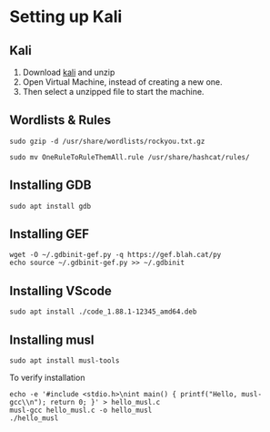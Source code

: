 # Setting up Kali 

## Kali

1. Download [kali](https://www.kali.org/get-kali/#kali-virtual-machines) and unzip
2. Open Virtual Machine, instead of creating a new one.
3. Then select a unzipped file to start the machine. 

## Wordlists & Rules

```
sudo gzip -d /usr/share/wordlists/rockyou.txt.gz
```

```
sudo mv OneRuleToRuleThemAll.rule /usr/share/hashcat/rules/
```

## Installing GDB

```
sudo apt install gdb
```

## Installing GEF
```
wget -O ~/.gdbinit-gef.py -q https://gef.blah.cat/py
echo source ~/.gdbinit-gef.py >> ~/.gdbinit
```

## Installing VScode

```
sudo apt install ./code_1.88.1-12345_amd64.deb
```

## Installing musl

```
sudo apt install musl-tools
```

To verify installation
```
echo -e '#include <stdio.h>\nint main() { printf("Hello, musl-gcc\\n"); return 0; }' > hello_musl.c
musl-gcc hello_musl.c -o hello_musl
./hello_musl
```

